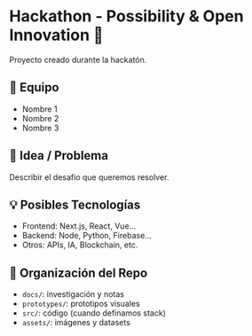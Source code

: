 # Hackathon - Possibility & Open Innovation 🚀

Proyecto creado durante la hackatón.

## 👥 Equipo
- Nombre 1
- Nombre 2
- Nombre 3

## 🎯 Idea / Problema
Describir el desafío que queremos resolver.

## 💡 Posibles Tecnologías
- Frontend: Next.js, React, Vue...
- Backend: Node, Python, Firebase...
- Otros: APIs, IA, Blockchain, etc.

## 📂 Organización del Repo
- `docs/`: investigación y notas
- `prototypes/`: prototipos visuales
- `src/`: código (cuando definamos stack)
- `assets/`: imágenes y datasets

